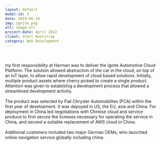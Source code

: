 ```yaml
---
layout: default
modal-id: 3
date: 2019-06-19
img: ignite.png
alt: image-alt
project-date: April 2022
client: Start Bootstrap
category: Web Development
---
```


 <div style="text-align: left">

<br>
<br>
my first responsibility at Harman was to deliver the Ignite Automotive Cloud Platform.  The solution allowed abstraction of the car in the cloud, on top of an IoT layer, to allow rapid development of cloud based solutions.  Initially, multiple product assets where cherry picked to create a single product.  Attention was given to establishig a development process that allowed a streamlined development activity.
<br>
<br>
The product was selected by Fiat Chrysler Automobilites (FCA) within the first year of development.  It was depoyed in US, the EU, asia and China.  For deployment in China led negotiations with Chinese cloud and service produce to first secure the licneses necessary for operating the service in China, and second a suitable replacement of AWS cloud in China. 
<br>
<br>
Additional customers included two major German OEMs, who launched online navigation service globally including china.  
